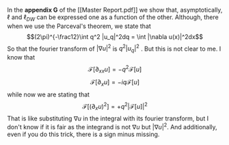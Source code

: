 In the **appendix G** of the [[Master Report.pdf]] we show that, asymptotically, $\ell$ and $\ell_{DW}$ can be expressed one as a function of the other.
Although, there when we use the Parceval's theorem, we state that
$$(2\pi)^{-\frac12}\int q^2 |u_q|^2dq = \int |\nabla u(x)|^2dx$$
So that the fourier transform of $|\nabla u|^2$ is $q^2 |u_q|^2$ . But this is not clear to me. I know that
$$\mathcal{F}[\partial_{xx} u] = -q^2 \mathcal{F}[u]$$
$$\mathcal{F}[\partial_x u] = -iq \mathcal{F}[u]$$
while now we are stating that
$$\mathcal{F}[(\partial_x u)^2]=+q^2 |\mathcal{F}[u]|^2$$
That is like substituting $\nabla u$ in the integral with its fourier transform, but I don't know if it is fair as the integrand is not $\nabla u$ but $|\nabla u|^2$. And additionally, even if you do this trick, there is a sign minus missing.